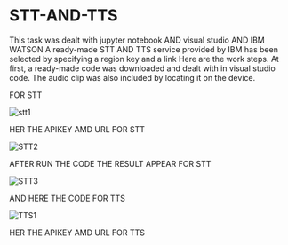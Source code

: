 # STT-AND-TTS
This task was dealt with jupyter notebook AND visual studio AND IBM WATSON 
A ready-made STT AND TTS service provided by IBM has been selected by specifying a region key and a link
Here are the work steps. At first, a ready-made code was downloaded and dealt with in visual studio code. The audio clip was also included by locating it on the device.

FOR STT 

![stt1](https://user-images.githubusercontent.com/85918620/126436123-ae16c0a8-c3af-4f8c-a7e3-6449b52e201d.png)


HER THE APIKEY AMD URL FOR STT

![STT2](https://user-images.githubusercontent.com/85918620/126437871-900ac9b5-14ea-4642-87db-1adf6fccb52a.png)

AFTER RUN THE CODE THE RESULT APPEAR  FOR STT 

![STT3](https://user-images.githubusercontent.com/85918620/126438646-e028d3f3-4f09-4fbb-a084-3534c806f907.png)

AND HERE THE CODE FOR TTS

![TTS1](https://user-images.githubusercontent.com/85918620/126438996-15f5920f-0078-4087-8487-e4f345e8ac1d.png)

HER THE APIKEY AMD URL FOR TTS

